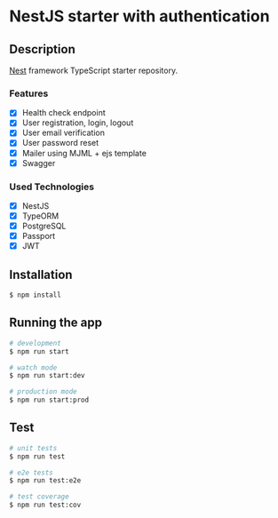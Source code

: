 #  NestJS starter with authentication

## Description

[Nest](https://github.com/nestjs/nest) framework TypeScript starter repository.

### Features

- [x] Health check endpoint
- [x] User registration, login, logout
- [x] User email verification
- [x] User password reset
- [x] Mailer using MJML + ejs template
- [x] Swagger

### Used Technologies

- [x] NestJS
- [x] TypeORM
- [x] PostgreSQL
- [x] Passport
- [x] JWT

## Installation

```bash
$ npm install
```

## Running the app

```bash
# development
$ npm run start

# watch mode
$ npm run start:dev

# production mode
$ npm run start:prod
```

## Test

```bash
# unit tests
$ npm run test

# e2e tests
$ npm run test:e2e

# test coverage
$ npm run test:cov
```
